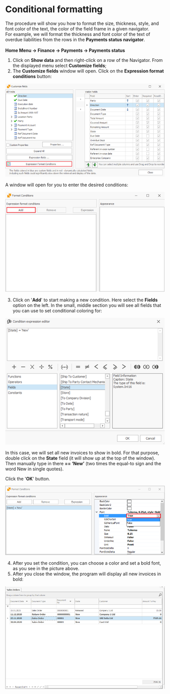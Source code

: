 # Conditional formatting

The procedure will show you how to format the size, thickness, style, and font color of the text, the color of the field frame in a given navigator. <br>
	For example, we will format the thickness and font color of the text of overdue liabilities from the rows in the <b> Payments status navigator</b>. <br>  
	<b> Home Menu -> Finance -> Payments -> Payments status </b>

1.	Click on <b>Show data</b> and then right-click on a row of the Navigator. From the displayed menu select <b>Customize fields</b>;
2.	The <b>Customize fields</b> window will open. Click on the <b>Expression format conditions</b> button: 

![Customize fields](pictures/customize-fileds.png)

A window will open for you to enter the desired conditions:

![Format Conditions](pictures/format-conditions.png)
 
3.	Click on '**Add**' to start making a new condition. Here select the <b>Fields</b> option on the left. In the small, middle section you will see all fields that you can use to set conditional coloring for:

![Condition expression editor](pictures/condition-expression-editor.png)
 
In this case, we will set all new invoices to show in bold. For that purpose, double click on the <b>State</b> field (it will show up at the top of the window). Then manually type in there <b> == ‘New’</b> (two times the equal-to sign and the word New in single quotes).

Click the '**OK**' button.

![New state condition](pictures/new-state-condition.png)
 
4.	After you set the condition, you can choose a color and set a bold font, as you see in the picture above.
5.	After you close the window, the program will display all new invoices in bold:

![Orders in bold](pictures/orders-in-bold.png)

